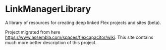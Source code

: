 LinkManagerLibrary
======

A library of resources for creating deep linked Flex projects and sites (beta).

Project migrated from here https://www.assembla.com/spaces/flexcapacitor/wiki. This site contains much more better description of this project. 